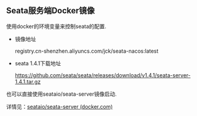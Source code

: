 ## Seata服务端Docker镜像

使用docker的环境变量来控制seata的配置.

- 镜像地址

  registry.cn-shenzhen.aliyuncs.com/jck/seata-nacos:latest 

- seata 1.4.1下载地址

  https://github.com/seata/seata/releases/download/v1.4.1/seata-server-1.4.1.tar.gz



也可以直接使用seataio/seata-server镜像启动.

详情见：[seataio/seata-server (docker.com)](https://registry.hub.docker.com/r/seataio/seata-server) 